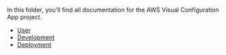In this folder, you'll find all documentation for the AWS Visual Configuration App project.

- [User](User.md)
- [Development](Development.md)
- [Deployment](Deployment.md)
